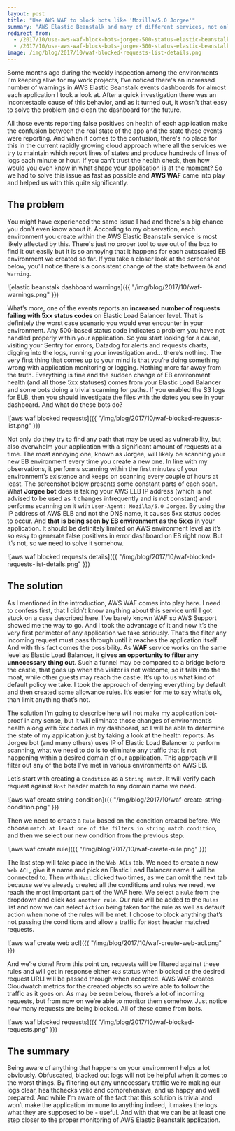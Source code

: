 ```yaml
---
layout: post
title: "Use AWS WAF to block bots like 'Mozilla/5.0 Jorgee'"
summary: "AWS Elastic Beanstalk and many of different services, not only the AWS' ones, can be affected by unwanted traffic. Here I'm presenting a way of how to use AWS WAF to set up proper firewall blocking 'Mozilla/5.0 Jorgee' and other bots easily so there's no more 5xx status codes in your application."
redirect_from:
  - /2017/10/use-aws-waf-block-bots-jorgee-500-status-elastic-beanstalk
  - /2017/10/use-aws-waf-block-bots-jorgee-500-status-elastic-beanstalk/
image: /img/blog/2017/10/waf-blocked-requests-list-details.png
---
```


Some months ago during the weekly inspection among the environments I'm keeping alive for my work projects, I’ve noticed there's an increased number of warnings in AWS Elastic Beanstalk events dashboards for almost each application I took a look at. After a quick investigation there was an incontestable cause of this behavior, and as it turned out, it wasn't that easy to solve the problem and clean the dashboard for the future. 

All those events reporting false positives on health of each application make the confusion between the real state of the app and the state these events were reporting. And when it comes to the confusion, there's no place for this in the current rapidly growing cloud approach where all the services we try to maintain which report lines of states and produce hundreds of lines of logs each minute or hour. If you can't trust the health check, then how would you even know in what shape your application is at the moment? So we had to solve this issue as fast as possible and **AWS WAF** came into play and helped us with this quite significantly.


## The problem

You might have experienced the same issue I had and there's a big chance you don’t even know about it. According to my observation, each environment you create within the AWS Elastic Beanstalk service is most likely affected by this. There's just no proper tool to use out of the box to find it out easily but it is so annoying that it happens for each autoscaled EB environment we created so far. If you take a closer look at the screenshot below, you'll notice there's a consistent change of the state between `Ok` and `Warning`. 

![elastic beanstalk dashboard warnings]({{ "/img/blog/2017/10/waf-warnings.png" }})

What’s more, one of the events reports an **increased number of requests failing with 5xx status codes** on Elastic Load Balancer level. That is definitely the worst case scenario you would ever encounter in your environment. Any 500-based status code indicates a problem you have not handled properly within your application. So you start looking for a cause, visiting your Sentry for errors, Datadog for alerts and requests charts, digging into the logs, running your investigation and… there’s nothing. The very first thing that comes up to your mind is that you’re doing something wrong with application monitoring or logging.
Nothing more far away from the truth. Everything is fine and the sudden change of EB environment health (and all those 5xx statuses) comes from your Elastic Load Balancer and some bots doing a trivial scanning for paths. If you enabled the S3 logs for ELB, then you should investigate the files with the dates you see in your dashboard. And what do these bots do?

![aws waf blocked requests]({{ "/img/blog/2017/10/waf-blocked-requests-list.png" }})

Not only do they try to find any path that may be used as vulnerability, but also overwhelm your application with a significant amount of requests at a time. The most annoying one, known as Jorgee, will likely be scanning your new EB environment every time you create a new one. In line with my observations, it performs scanning within the first minutes of your environment’s existence and keeps on scanning every couple of hours at least. The screenshot below presents some constant parts of each scan. What **Jorgee bot** does is taking your AWS ELB IP address (which is not advised to be used as it changes infrequently and is not constant) and performs scanning on it with `User-Agent: Mozilla/5.0 Jorgee`. By using the IP address of AWS ELB and not the DNS name, it causes 5xx status codes to occur. And **that is being seen by EB environment as the 5xxs** in your application. It should be definitely limited on AWS environment level as it’s so easy to generate false positives in error dashboard on EB right now. But it’s not, so we need to solve it somehow. 

![aws waf blocked requests details]({{ "/img/blog/2017/10/waf-blocked-requests-list-details.png" }})

## The solution

As I mentioned in the introduction, AWS WAF comes into play here. I need to confess first, that I didn’t know anything about this service until I got stuck on a case described here. I’ve barely known WAF so AWS Support showed me the way to go. And I took the advantage of it and now it’s the very first perimeter of any application we take seriously. That’s the filter any incoming request must pass through until it reaches the application itself. And with this fact comes the possibility. As **WAF** service works on the same level as Elastic Load Balancer, it **gives an opportunity to filter any unnecessary thing out**. Such a funnel may be compared to a bridge before the castle, that goes up when the visitor is not welcome, so it falls into the moat, while other guests may reach the castle. It’s up to us what kind of default policy we take. I took the approach of denying everything by default and then created some allowance rules. It’s easier for me to say what’s ok, than limit anything that’s not.

The solution I’m going to describe here will not make my application bot-proof in any sense, but it will eliminate those changes of environment’s health along with 5xx codes in my dashboard, so I will be able to determine the state of my application just by taking a look at the health reports. As Jorgee bot (and many others) uses IP of Elastic Load Balancer to perform scanning, what we need to do is to eliminate any traffic that is not happening within a desired domain of our application. This approach will filter out any of the bots I’ve met in various environments on AWS EB.

Let’s start with creating a `Condition` as a `String match`. It will verify each request against `Host` header match to any domain name we need. 

![aws waf create string condition]({{ "/img/blog/2017/10/waf-create-string-condition.png" }})

Then we need to create a `Rule` based on the condition created before. We choose `match at least one of the filters in string match condition`, and then we select our new condition from the previous step.

![aws waf create rule]({{ "/img/blog/2017/10/waf-create-rule.png" }})

The last step will take place in the `Web ACLs` tab. We need to create a new `Web ACL`, give it a name and pick an Elastic Load Balancer name it will be connected to. Then with `Next` clicked two times, as we can omit the next tab because we’ve already created all the conditions and rules we need, we reach the most important part of the WAF here. We select a `Rule` from the dropdown and click `Add another rule`. Our rule will be added to the `Rules` list and now we can select `Action` being taken for the rule as well as default action when none of the rules will be met. I choose to block anything that’s not passing the conditions and allow a traffic for `Host` header matched requests. 

![aws waf create web acl]({{ "/img/blog/2017/10/waf-create-web-acl.png" }})

And we’re done! From this point on, requests will be filtered against these rules and will get in response either `403` status when blocked or the desired request URLI will be passed through when accepted. AWS WAF creates Cloudwatch metrics for the created objects so we’re able to follow the traffic as it goes on. As may be seen below, there’s a lot of incoming requests, but from now on we’re able to monitor them somehow. Just notice how many requests are being blocked. All of these come from bots.

![aws waf blocked requests]({{ "/img/blog/2017/10/waf-blocked-requests.png" }})

## The summary

Being aware of anything that happens on your environment helps a lot obviously. Obfuscated, blacked out logs will not be helpful when it comes to the worst things. By filtering out any unnecessary traffic we’re making our logs clear, healthchecks valid and comprehensive, and us happy and well prepared. And while I’m aware of the fact that this solution is trivial and won’t make the application immune to anything indeed, it makes the logs what they are supposed to be - useful. And with that we can be at least one step closer to the proper monitoring of AWS Elastic Beanstalk application.

